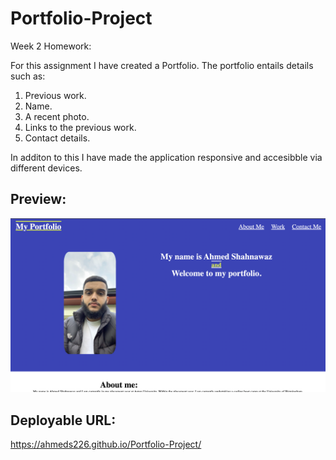 # Portfolio-Project

Week 2 Homework:

For this assignment I have created a Portfolio. The portfolio entails details such as:

1. Previous work.
2. Name.
3. A recent photo.
4. Links to the previous work.
5. Contact details.

In additon to this I have made the application responsive and accesibble via different devices.

## Preview:

  <img src="./Images/Preview.png" alt="">

## Deployable URL:

https://ahmeds226.github.io/Portfolio-Project/
